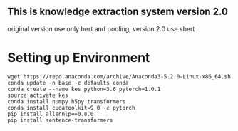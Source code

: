 ## This is knowledge extraction system version 2.0



original version use only bert and pooling, version 2.0 use sbert

# Setting up Environment
```
wget https://repo.anaconda.com/archive/Anaconda3-5.2.0-Linux-x86_64.sh
conda update -n base -c defaults conda
conda create --name kes python=3.6 pytorch=1.0.1
source activate kes
conda install numpy h5py transformers
conda install cudatoolkit=9.0 -c pytorch
pip install allennlp==0.8.0
pip install sentence-transformers
```